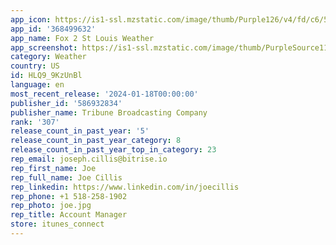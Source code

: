 ```yaml
---
app_icon: https://is1-ssl.mzstatic.com/image/thumb/Purple126/v4/fd/c6/52/fdc652ca-bac0-f95f-8264-e1dfbdc2848e/AppIcon-1x_U007emarketing-0-4-0-85-220.jpeg/1024x1024bb.png
app_id: '368499632'
app_name: Fox 2 St Louis Weather
app_screenshot: https://is1-ssl.mzstatic.com/image/thumb/PurpleSource114/v4/76/ce/27/76ce27b9-dde6-b54e-2db7-c1cdcb562c69/ca7366b3-6ebb-4c9c-94a6-f23c3fac667b_Simulator_Screen_Shot_-_iPhone_11_Pro_Max_-_2021-02-05_at_15.11.40.png/1242x2688bb.png
category: Weather
country: US
id: HLQ9_9KzUnBl
language: en
most_recent_release: '2024-01-18T00:00:00'
publisher_id: '586932834'
publisher_name: Tribune Broadcasting Company
rank: '307'
release_count_in_past_year: '5'
release_count_in_past_year_category: 8
release_count_in_past_year_top_in_category: 23
rep_email: joseph.cillis@bitrise.io
rep_first_name: Joe
rep_full_name: Joe Cillis
rep_linkedin: https://www.linkedin.com/in/joecillis
rep_phone: +1 518-258-1902
rep_photo: joe.jpg
rep_title: Account Manager
store: itunes_connect
---
```

